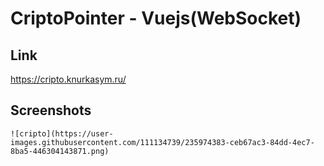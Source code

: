 # CriptoPointer - Vuejs(WebSocket)

## Link

https://cripto.knurkasym.ru/

## Screenshots
```
![cripto](https://user-images.githubusercontent.com/111134739/235974383-ceb67ac3-84dd-4ec7-8ba5-446304143871.png)
